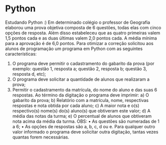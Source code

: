 # Python
Estudando Python :)
Em determinado colégio o professor de Geografia elaborou uma prova objetiva composta de 6
questões, todas elas com cinco opções de resposta. Além disso estabeleceu que as quatro primeiras
valem 1,5 pontos cada e as duas últimas valem 2,0 pontos cada. A média mínima para a aprovação é
de 6,0 pontos.
Para otimizar a correção solicitou aos alunos de programação um programa em Python com as
seguintes características:
1. O programa deve permitir o cadastramento do gabarito da prova (por exemplo: questão 1,
resposta a; questão 2, resposta b; questão 3, resposta d, etc);
2. O programa deve solicitar a quantidade de alunos que realizaram a prova; 
3. Permitir o cadastramento da matrícula, do nome do aluno e das suas 6 respostas. 
Ao término da digitação o programa deve imprimir:
a) O gabarito da prova; 
b) Relatório com a matrícula, nome, respectivas respostas e nota obtida por cada aluno; 
c) A maior nota e o(s) respectivo(s) nome(s) do(s) aluno(s) que obtiveram este valor; 
d) A média das notas da turma; 
e) O percentual de alunos que obtiveram nota acima da média da turma. 
OBS:
• As questões são numeradas de 1 a 6;
• As opções de respostas são a, b, c, d ou e. Para qualquer outro valor informado o programa
deve solicitar outra digitação, tantas vezes quantas forem necessárias. 
